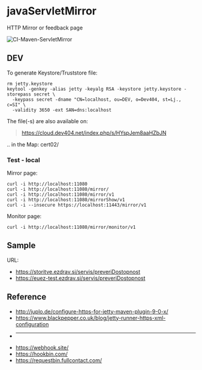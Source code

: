 # javaServletMirror
HTTP Mirror or feedback page

![CI-Maven-ServletMirror](https://github.com/bostjans/javaServletMirror/workflows/CI-Maven-ServletMirror/badge.svg)

## DEV

To generate Keystore/Truststore file:
```
rm jetty.keystore
keytool -genkey -alias jetty -keyalg RSA -keystore jetty.keystore -storepass secret \
  -keypass secret -dname "CN=localhost, ou=DEV, o=Dev404, st=Lj., c=SI" \
  -validity 3650 -ext SAN=dns:localhost
```

The file(-s) are also available on:
> https://cloud.dev404.net/index.php/s/HYspJem8aaHZbJN

.. in the Map: cert02/


### Test - local

Mirror page:
```
curl -i http://localhost:11080
curl -i http://localhost:11080/mirror/
curl -i http://localhost:11080/mirror/v1
curl -i http://localhost:11080/mirrorShow/v1
curl -i --insecure https://localhost:11443/mirror/v1
```

Monitor page:
```
curl -i http://localhost:11080/mirror/monitor/v1
```


## Sample

URL:
* https://storitve.ezdrav.si/servis/preveriDostopnost
* https://euez-test.ezdrav.si/servis/preveriDostopnost


## Reference

* http://juplo.de/configure-https-for-jetty-maven-plugin-9-0-x/
* https://www.blackpepper.co.uk/blog/jetty-runner-https-xml-configuration
* ----
* https://webhook.site/
* https://hookbin.com/
* https://requestbin.fullcontact.com/
